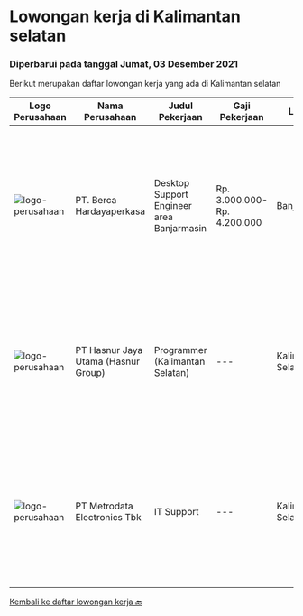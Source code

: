 
  # Lowongan kerja di Kalimantan selatan

  ### Diperbarui pada tanggal Jumat, 03 Desember 2021

  Berikut merupakan daftar lowongan kerja yang ada di Kalimantan selatan

  |Logo Perusahaan | Nama Perusahaan | Judul Pekerjaan | Gaji Pekerjaan | Lokasi | Deskripsi | Tanggal diunggah | Pranala |
  | -------------- | --------------- | --------------- | --------- | --------- | -------------- | ------- | ----------- |
  |![logo-perusahaan](https://image-service-cdn.seek.com.au/0c900ac2b5b1a2cf9bee651ce5d069e68ff14c92/ee4dce1061f3f616224767ad58cb2fc751b8d2dc)|PT. Berca Hardayaperkasa|Desktop Support Engineer area Banjarmasin|Rp. 3.000.000-Rp. 4.200.000|Banjarmasin|Delivery the implementation and provide PC, Printer, and Networking. Analyze and diagnose technical issues and give fast problem resolution Technical...|Senin, 29 November 2021|https://www.jobstreet.co.id/id/job/desktop-support-engineer-area-banjarmasin-3704178?token=0~5c00992b-e964-4fe3-8275-151675738dfd&sectionRank=1&jobId=jobstreet-id-job-3704178|
|![logo-perusahaan](https://image-service-cdn.seek.com.au/ce6f66b5ddea48c0961eddc201a535616844de99/ee4dce1061f3f616224767ad58cb2fc751b8d2dc)|PT Hasnur Jaya Utama (Hasnur Group)|Programmer (Kalimantan Selatan)|---|Kalimantan Selatan|Job Descriptions: Develops code and creates customized applications to enhance product based on business needs Investigates and resolves matters of...|Rabu, 24 November 2021|https://www.jobstreet.co.id/id/job/programmer-kalimantan-selatan-3699693?token=0~5c00992b-e964-4fe3-8275-151675738dfd&sectionRank=2&jobId=jobstreet-id-job-3699693|
|![logo-perusahaan](https://image-service-cdn.seek.com.au/0d75518309b56a3cff39daa569b0ba02cc7a22f2/ee4dce1061f3f616224767ad58cb2fc751b8d2dc)|PT Metrodata Electronics Tbk|IT Support|---|Kalimantan Selatan|Melaksanakan pekerjaan di kantor penempatan masing-masing selama jam 08.00 – 17.00 Waktu Indonesia Barat/Waktu Indonesia Tengah, sesuai lokasi...|Senin, 22 November 2021|https://www.jobstreet.co.id/id/job/it-support-1029645245?token=0~5c00992b-e964-4fe3-8275-151675738dfd&sectionRank=3&jobId=jobstreet-id-job-1029645245|


  [Kembali ke daftar lowongan kerja 🔙](../README.md#daftar-lowongan-kerja)
  